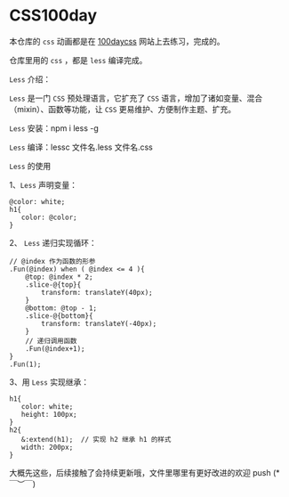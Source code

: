# CSS100day

本仓库的 ```css``` 动画都是在 [100daycss](https://100dayscss.com/) 网站上去练习，完成的。

仓库里用的 ```css``` ，都是 ```less``` 编译完成。

```Less``` 介绍：

```Less``` 是一门 ```CSS``` 预处理语言，它扩充了 ```CSS``` 语言，增加了诸如变量、混合（mixin）、函数等功能，让 ```CSS``` 更易维护、方便制作主题、扩充。

```Less``` 安装：npm i less -g

```Less``` 编译：lessc 文件名.less 文件名.css

```Less``` 的使用

1、```Less``` 声明变量：

```
@color: white;
h1{
   color: @color;
}
```

2、 ```Less``` 递归实现循环：
```
// @index 作为函数的形参
.Fun(@index) when ( @index <= 4 ){
    @top: @index * 2;
    .slice-@{top}{
        transform: translateY(40px);
    }
    @bottom: @top - 1;
    .slice-@{bottom}{
        transform: translateY(-40px);
    }
    // 递归调用函数
    .Fun(@index+1);
}
.Fun(1);

```

3、用 ```Less``` 实现继承：
```
h1{
   color: white;
   height: 100px;
}
h2{
   &:extend(h1);  // 实现 h2 继承 h1 的样式
   width: 200px;
}
```

大概先这些，后续接触了会持续更新哦，文件里哪里有更好改进的欢迎 push (*￣︶￣)
